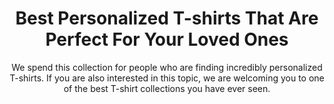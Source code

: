 ---
layout: post
title: Best Personalized T-shirts That Are Perfect For Your Loved Ones
subtitle: We spend this collection for people who are finding incredibly personalized T-shirts. If you are also interested in this topic, we are welcoming you to one of the best T-shirt collections you have ever seen.
header-img: "img/post/2023/09/copied/medium_Personalized_T_shirts_536f225b3e.jpg"
header-style: text
permalink: "/personalized-t-shirts/"
catalog: true
tags:
  - Recipients 
  - Men
---     
